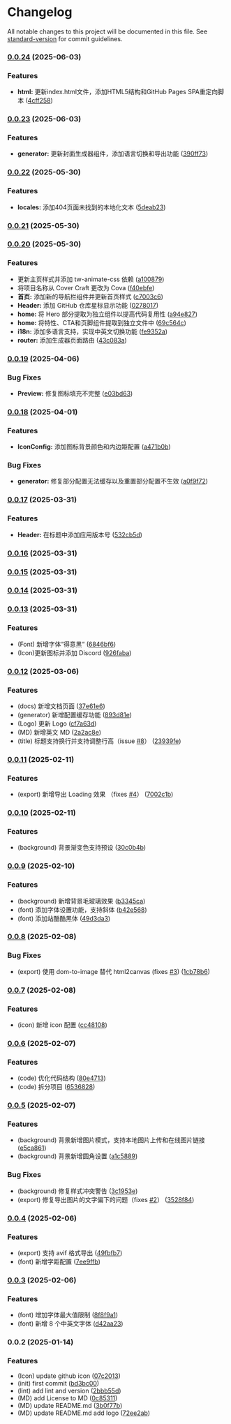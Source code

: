 # Changelog

All notable changes to this project will be documented in this file. See [standard-version](https://github.com/conventional-changelog/standard-version) for commit guidelines.

### [0.0.24](https://github.com/guizimo/cova/compare/v0.0.23...v0.0.24) (2025-06-03)


### Features

* **html:** 更新index.html文件，添加HTML5结构和GitHub Pages SPA重定向脚本 ([4cff258](https://github.com/guizimo/cova/commit/4cff2587c499fa20225ecb03284064cf0b67897f))

### [0.0.23](https://github.com/guizimo/cova/compare/v0.0.22...v0.0.23) (2025-06-03)


### Features

* **generator:** 更新封面生成器组件，添加语言切换和导出功能 ([390ff73](https://github.com/guizimo/cova/commit/390ff73b64e9941d8708bcbbe6ef9ae871fc15a1))

### [0.0.22](https://github.com/guizimo/cova/compare/v0.0.21...v0.0.22) (2025-05-30)


### Features

* **locales:** 添加404页面未找到的本地化文本 ([5deab23](https://github.com/guizimo/cova/commit/5deab23e5a4bbf4bf378fa2b42c0e9bfe1af8002))

### [0.0.21](https://github.com/guizimo/cova/compare/v0.0.20...v0.0.21) (2025-05-30)

### [0.0.20](https://github.com/guizimo/cova/compare/v0.0.19...v0.0.20) (2025-05-30)


### Features

* 更新主页样式并添加 tw-animate-css 依赖 ([a100879](https://github.com/guizimo/cova/commit/a10087980a7b84e35c2d513e859f6eebba8f8db1))
* 将项目名称从 Cover Craft 更改为 Cova ([f40ebfe](https://github.com/guizimo/cova/commit/f40ebfe6242afb917fb877e5148f60b3b30eb1da))
* **首页:** 添加新的导航栏组件并更新首页样式 ([c7003c6](https://github.com/guizimo/cova/commit/c7003c6e399632b57833c12856244cb5ee8fa210))
* **Header:** 添加 GitHub 仓库星标显示功能 ([0278017](https://github.com/guizimo/cova/commit/027801758d23d65838f73194b06bcf55b7ba1c90))
* **home:** 将 Hero 部分提取为独立组件以提高代码复用性 ([a94e827](https://github.com/guizimo/cova/commit/a94e8279705ce9da27cad6c8fd6802c25ba0e48b))
* **home:** 将特性、CTA和页脚组件提取到独立文件中 ([69c564c](https://github.com/guizimo/cova/commit/69c564cb1766a76f42107f018a2a2737e66f2bef))
* **i18n:** 添加多语言支持，实现中英文切换功能 ([fe9352a](https://github.com/guizimo/cova/commit/fe9352ac8e81f0f241de569a92c0b8a3a8562d5d))
* **router:** 添加生成器页面路由 ([43c083a](https://github.com/guizimo/cova/commit/43c083aa95c46ed6a80e189dd547f368140c8098))

### [0.0.19](https://github.com/guizimo/cova/compare/v0.0.18...v0.0.19) (2025-04-06)


### Bug Fixes

* **Preview:** 修复图标填充不完整 ([e03bd63](https://github.com/guizimo/cova/commit/e03bd638e127aed4e6214322c7b5e8f50d35c9d1))

### [0.0.18](https://github.com/guizimo/cova/compare/v0.0.17...v0.0.18) (2025-04-01)


### Features

* **IconConfig:** 添加图标背景颜色和内边距配置 ([a471b0b](https://github.com/guizimo/cova/commit/a471b0b4f8cab96b805e280bd014b0bfa76d3884))


### Bug Fixes

* **generator:** 修复部分配置无法缓存以及重置部分配置不生效 ([a0f9f72](https://github.com/guizimo/cova/commit/a0f9f72e55fcd97ce5617a9f432c08e3d189689a))

### [0.0.17](https://github.com/guizimo/cova/compare/v0.0.16...v0.0.17) (2025-03-31)


### Features

* **Header:** 在标题中添加应用版本号 ([532cb5d](https://github.com/guizimo/cova/commit/532cb5da5aaddf54645b5372cfa0e57f4576d48c))

### [0.0.16](https://github.com/guizimo/cova/compare/v0.0.15...v0.0.16) (2025-03-31)

### [0.0.15](https://github.com/guizimo/cova/compare/v0.0.14...v0.0.15) (2025-03-31)

### [0.0.14](https://github.com/guizimo/cova/compare/v0.0.13...v0.0.14) (2025-03-31)

### [0.0.13](https://github.com/guizimo/cova/compare/v0.0.12...v0.0.13) (2025-03-31)


### Features

* (Font) 新增字体“得意黑“ ([6846bf6](https://github.com/guizimo/cova/commit/6846bf6b980fb9ed78fa1cdfdf4868b235ec70e5))
* (Icon)更新图标并添加 Discord ([926faba](https://github.com/guizimo/cova/commit/926fabaf1a2f4f7eb6c6eae04906275d6137c1c6))

### [0.0.12](https://github.com/guizimo/cova/compare/v0.0.11...v0.0.12) (2025-03-06)


### Features

* (docs) 新增文档页面 ([37e61e6](https://github.com/guizimo/cova/commit/37e61e604165f5cebcebb861e5b261c91e279e57))
* (generator) 新增配置缓存功能 ([893d81e](https://github.com/guizimo/cova/commit/893d81e07ad770fbfee6e0c30c63e700820f9b66))
* (Logo) 更新 Logo ([cf7a63d](https://github.com/guizimo/cova/commit/cf7a63d17103f93fb44bb2de9e25c35316107f35))
* (MD) 新增英文 MD ([2a2ac8e](https://github.com/guizimo/cova/commit/2a2ac8e40241ddf4a5d9579382a500f707442a99))
* (title) 标题支持换行并支持调整行高（issue [#8](https://github.com/guizimo/cova/issues/8)） ([23939fe](https://github.com/guizimo/cova/commit/23939fe22d0affadc207095374d569ed0da29e67))

### [0.0.11](https://github.com/guizimo/cova/compare/v0.0.10...v0.0.11) (2025-02-11)


### Features

* (export) 新增导出 Loading 效果 （fixes [#4](https://github.com/guizimo/cova/issues/4)） ([7002c1b](https://github.com/guizimo/cova/commit/7002c1b132715c44390820e6071492447239c928))

### [0.0.10](https://github.com/guizimo/cova/compare/v0.0.9...v0.0.10) (2025-02-11)


### Features

* (background) 背景渐变色支持预设 ([30c0b4b](https://github.com/guizimo/cova/commit/30c0b4b791566028aa45f7a4e4eca218a0620eac))

### [0.0.9](https://github.com/guizimo/cova/compare/v0.0.8...v0.0.9) (2025-02-10)


### Features

* (background) 新增背景毛玻璃效果 ([b3345ca](https://github.com/guizimo/cova/commit/b3345ca3dee3ecc2af5acc63ccb65a954c2949b0))
* (font) 添加字体设置功能，支持斜体 ([b42e568](https://github.com/guizimo/cova/commit/b42e568dd931f730c97c2a36ac2fa9af0308deae))
* (font) 添加站酷酷黑体 ([49d3da3](https://github.com/guizimo/cova/commit/49d3da3cd9e39e50e3ac8878970b1cf06db15cc6))

### [0.0.8](https://github.com/guizimo/cova/compare/v0.0.7...v0.0.8) (2025-02-08)


### Bug Fixes

* (export) 使用 dom-to-image 替代 html2canvas (fixes [#3](https://github.com/guizimo/cova/issues/3)) ([1cb78b6](https://github.com/guizimo/cova/commit/1cb78b6b2c8fe870fae705eddd588cf9faa0a555))

### [0.0.7](https://github.com/guizimo/cova/compare/v0.0.6...v0.0.7) (2025-02-08)


### Features

* (icon) 新增 icon 配置 ([cc48108](https://github.com/guizimo/cova/commit/cc481084aad08e2a63cbb8fd6fa422cc9268ca46))

### [0.0.6](https://github.com/guizimo/cova/compare/v0.0.5...v0.0.6) (2025-02-07)


### Features

* (code) 优化代码结构 ([80e4713](https://github.com/guizimo/cova/commit/80e47136a9fbeb37cdfa121d82c994819856d944))
* (code) 拆分项目 ([6536828](https://github.com/guizimo/cova/commit/65368286bef37b378f047d9535fd015dfae7782e))

### [0.0.5](https://github.com/guizimo/cova/compare/v0.0.4...v0.0.5) (2025-02-07)


### Features

* (background) 背景新增图片模式，支持本地图片上传和在线图片链接 ([e5ca861](https://github.com/guizimo/cova/commit/e5ca861a25d157672e06146e4625683a2b89cc2a))
* (background) 背景新增圆角设置 ([a1c5889](https://github.com/guizimo/cova/commit/a1c5889bdd9a0c0e62e9db476002683463340d3e))


### Bug Fixes

* (background) 修复样式冲突警告 ([3c1953e](https://github.com/guizimo/cova/commit/3c1953eb7772196588af6186787cef57d3bb70d5))
* (export) 修复导出图片的文字偏下的问题（fixes [#2](https://github.com/guizimo/cova/issues/2)） ([3528f84](https://github.com/guizimo/cova/commit/3528f842cd59b37bbd2ce2182031ece822b4fb6f))

### [0.0.4](https://github.com/guizimo/cova/compare/v0.0.3...v0.0.4) (2025-02-06)


### Features

* (export) 支持 avif 格式导出 ([49fbfb7](https://github.com/guizimo/cova/commit/49fbfb73611ba69653bf9d255e8592015cf7a24c))
* (font) 新增字距配置 ([7ee9ffb](https://github.com/guizimo/cova/commit/7ee9ffb113a2ed2cd2fbe889dec94f9bd03a1643))

### [0.0.3](https://github.com/guizimo/cova/compare/v0.0.2...v0.0.3) (2025-02-06)


### Features

* (font) 增加字体最大值限制 ([8f8f9a1](https://github.com/guizimo/cova/commit/8f8f9a1c97541c8d67f5c439965e3cfdee418332))
* (font) 新增 8 个中英文字体 ([d42aa23](https://github.com/guizimo/cova/commit/d42aa23e0cd6a4809465dbb496a2fccb4789a6af))

### 0.0.2 (2025-01-14)


### Features

* (Icon) update github icon ([07c2013](https://github.com/guizimo/cova/commit/07c2013a1764921521751a90dd5ed36006deb6ff))
* (init) first commit ([bd3bc00](https://github.com/guizimo/cova/commit/bd3bc0061f2bce2b51bac3aa6fffe14266aa0d6b))
* (lint) add lint and version ([2bbb55d](https://github.com/guizimo/cova/commit/2bbb55d7020a057e6f4bb2568f0d3e01989b955c))
* (MD) add License to MD ([0c85311](https://github.com/guizimo/cova/commit/0c85311d830b69b9b68e7c3b1cdaa7c47bfd226c))
* (MD) update README.md ([3b0f77b](https://github.com/guizimo/cova/commit/3b0f77be60c9cc993148548f6583753efb145f51))
* (MD) update README.md add logo ([72ee2ab](https://github.com/guizimo/cova/commit/72ee2abe3d9d40e661b450c05b186323c7392c10))
